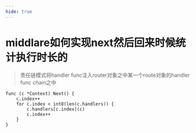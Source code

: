 ```yaml
---
hide: true
---
```

# middlare如何实现next然后回来时候统计执行时长的

> 责任链模式将handler func注入router对象之中某一个route对象的handler func chain之中

```
func (c *Context) Next() {
	c.index++
	for c.index < int8(len(c.handlers)) {
		c.handlers[c.index](c)
		c.index++
	}
}
```
